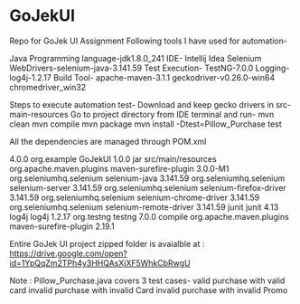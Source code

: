 # GoJekUI
Repo for GoJek UI Assignment
Following tools I have used for automation-

Java Programming language-jdk1.8.0_241
IDE- Intellij Idea 
Selenium WebDrivers-selenium-java-3.141.59
Test Execution- TestNG-7.0.0
Logging- log4j-1.2.17
Build Tool- apache-maven-3.1.1
geckodriver-v0.26.0-win64
chromedriver_win32

Steps to execute automation test-
Download and keep gecko drivers in src-main-resources
Go to project directory from IDE terminal and run-
mvn clean
mvn compile
mvn package
mvn install -Dtest=Pillow_Purchase test

All the dependencies are managed through POM.xml

<?xml version="1.0" encoding="UTF-8"?>
<project xmlns="http://maven.apache.org/POM/4.0.0"
         xmlns:xsi="http://www.w3.org/2001/XMLSchema-instance"
         xsi:schemaLocation="http://maven.apache.org/POM/4.0.0 http://maven.apache.org/xsd/maven-4.0.0.xsd">
    <modelVersion>4.0.0</modelVersion>
    <groupId>org.example</groupId>
    <artifactId>GoJekUI</artifactId>
    <version>1.0.0</version>
    <packaging>jar</packaging>
    <build>
        <resources>
            <resource>
                <directory>src/main/resources</directory>
            </resource>
        </resources>
        <plugins>
            <plugin>
                <groupId>org.apache.maven.plugins</groupId>
                <artifactId>maven-surefire-plugin</artifactId>
                <version>3.0.0-M1</version>
            </plugin>
        </plugins>
    </build>
    <dependencies>
        <dependency>
            <groupId>org.seleniumhq.selenium</groupId>
            <artifactId>selenium-java</artifactId>
            <version>3.141.59</version>
        </dependency>
        <dependency>
            <groupId>org.seleniumhq.selenium</groupId>
            <artifactId>selenium-server</artifactId>
            <version>3.141.59</version>
        </dependency>
        <dependency>
            <groupId>org.seleniumhq.selenium</groupId>
            <artifactId>selenium-firefox-driver</artifactId>
            <version>3.141.59</version>
        </dependency>
        <dependency>
            <groupId>org.seleniumhq.selenium</groupId>
            <artifactId>selenium-chrome-driver</artifactId>
            <version>3.141.59</version>
        </dependency>
        <dependency>
            <groupId>org.seleniumhq.selenium</groupId>
            <artifactId>selenium-remote-driver</artifactId>
            <version>3.141.59</version>
        </dependency>
        <dependency>
        <groupId>junit</groupId>
        <artifactId>junit</artifactId>
        <version>4.13</version>
    </dependency>
        <dependency>
            <groupId>log4j</groupId>
            <artifactId>log4j</artifactId>
            <version>1.2.17</version>
        </dependency>
        <dependency>
            <groupId>org.testng</groupId>
            <artifactId>testng</artifactId>
            <version>7.0.0</version>
            <scope>compile</scope>
        </dependency>
        <dependency>
            <groupId>org.apache.maven.plugins</groupId>
            <artifactId>maven-surefire-plugin</artifactId>
            <version>2.19.1</version>
        </dependency>
    </dependencies>
</project>

Entire GoJek UI project zipped folder is avaialble at : https://drive.google.com/open?id=1YpQqZm2TPh4y3HHQAsXjXF5WhkCbRwgU

Note :
Pillow_Purchase.java covers 3 test cases- 
valid purchase with valid card
invalid purchase with invalid Card
invalid purchase with invalid Promo
